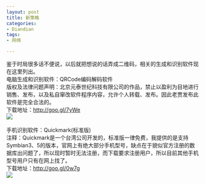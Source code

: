 ```yaml
---
layout: post
title: 新策略
categories:
- Diandian
tags:
- 网络

---
```

鉴于时局很多话不便说，以后就把想说的话弄成二维码，相关的生成和识别软件现在这里列出。
<br />电脑生成和识别软件：QRCode编码解码软件
<br />版权及法律问题声明：北京元泰世纪科技有限公司的作品，禁止以盈利为目地进行销售、发布，以及私自窜改软件程序内容，允许个人转载、发布。因此老贾发布此软件是完全合法的。
<br />下载地址：http://goo.gl/7yWe
<br />
<img src="http://m1.img.srcdd.com/farm5/183/EC90ABA602306E498E2D373AE98B55B7_17_15.GIF" />
<br />
<br />手机识别软件：Quickmark(标准版)
<br />注释：Quickmark是一个台湾公司开发的，标准版一律免费，我提供的是支持Symbian3、5的版本，官网上有绝大部分手机型号，缺点在于貌似官方注册的数据库出问题了，所以现时暂时无法注册，而下载要求注册用户，所以目前其他手机型号用户只有在网上找了。
<br />下载地址：http://goo.gl/0w7g
<br />
<img src="http://m2.img.srcdd.com/farm4/102/0DF6109CFCD9D943427ADB6E79705566_17_15.GIF" />